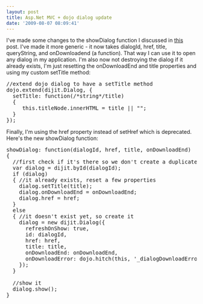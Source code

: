 ```yaml
---
layout: post
title: Asp.Net MVC + dojo dialog update
date: '2009-08-07 08:09:41'
---
```


I've made some changes to the showDialog function I discussed in <a href="http://www.mikejuniper.com/2009/02/aspnet-mvc-dojo-dialog/">this</a> post. I've made it more generic - it now takes dialogId, href, title, queryString, and onDownloadend (a function). That way I can use it to open any dialog in my application. I'm also now not destroying the dialog if it already exists, I'm just resetting the onDownloadEnd and title properties and using my custom setTitle method:

<pre>
//extend dojo dialog to have a setTitle method
dojo.extend(dijit.Dialog, {
  setTitle: function(/*string*/title)
  {
     this.titleNode.innerHTML = title || "";
  }
});
</pre>

 Finally, I'm using the href property instead of setHref which is deprecated. Here's the new showDialog function:

<pre>
showDialog: function(dialogId, href, title, onDownloadEnd)
{
  //first check if it's there so we don't create a duplicate
  var dialog = dijit.byId(dialogId);
  if (dialog)
  { //it already exists, reset a few properties
    dialog.setTitle(title);
    dialog.onDownloadEnd = onDownloadEnd;
    dialog.href = href;
  }
  else
  { //it doesn't exist yet, so create it
    dialog = new dijit.Dialog({
      refreshOnShow: true,
      id: dialogId,
      href: href,
      title: title,
      onDownloadEnd: onDownloadEnd,
      onDownloadError: dojo.hitch(this, '_dialogDownloadError', dialogId)
    });
  }

  //show it    
  dialog.show();
}
</pre>

